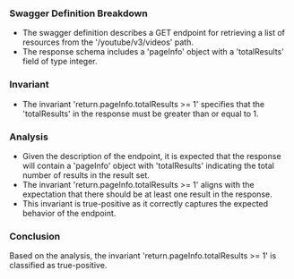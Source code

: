 ### Swagger Definition Breakdown
- The swagger definition describes a GET endpoint for retrieving a list of resources from the '/youtube/v3/videos' path.
- The response schema includes a 'pageInfo' object with a 'totalResults' field of type integer.

### Invariant
- The invariant 'return.pageInfo.totalResults >= 1' specifies that the 'totalResults' in the response must be greater than or equal to 1.

### Analysis
- Given the description of the endpoint, it is expected that the response will contain a 'pageInfo' object with 'totalResults' indicating the total number of results in the result set.
- The invariant 'return.pageInfo.totalResults >= 1' aligns with the expectation that there should be at least one result in the response.
- This invariant is true-positive as it correctly captures the expected behavior of the endpoint.

### Conclusion
Based on the analysis, the invariant 'return.pageInfo.totalResults >= 1' is classified as true-positive.
